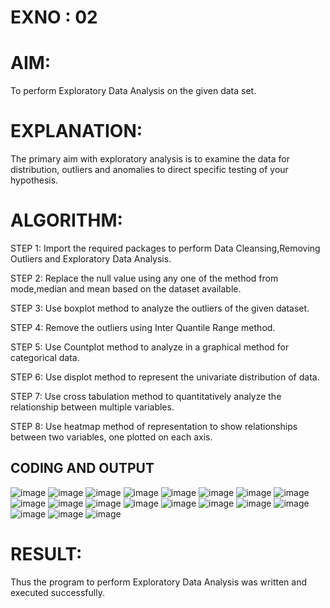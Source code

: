 # EXNO : 02
# AIM:
To perform Exploratory Data Analysis on the given data set.
      
# EXPLANATION:
  The primary aim with exploratory analysis is to examine the data for distribution, outliers and anomalies to direct specific testing of your hypothesis.
  
# ALGORITHM:
STEP 1: Import the required packages to perform Data Cleansing,Removing Outliers and Exploratory Data Analysis.

STEP 2: Replace the null value using any one of the method from mode,median and mean based on the dataset available.

STEP 3: Use boxplot method to analyze the outliers of the given dataset.

STEP 4: Remove the outliers using Inter Quantile Range method.

STEP 5: Use Countplot method to analyze in a graphical method for categorical data.

STEP 6: Use displot method to represent the univariate distribution of data.

STEP 7: Use cross tabulation method to quantitatively analyze the relationship between multiple variables.

STEP 8: Use heatmap method of representation to show relationships between two variables, one plotted on each axis.

## CODING AND OUTPUT
![image](https://github.com/user-attachments/assets/6636ae22-bd95-431a-a6dc-073aaff1840e)
![image](https://github.com/user-attachments/assets/ff2baa20-0919-4e00-b869-dbd7f8272a93)
![image](https://github.com/user-attachments/assets/21f4c017-9221-4ec4-beed-2e5d257415dd)
![image](https://github.com/user-attachments/assets/9ccd720b-876c-4526-8b2e-7ee5f62f4d75)
![image](https://github.com/user-attachments/assets/4c97c6ed-1bb8-4ce4-bcb0-5acc7dc7e275)
![image](https://github.com/user-attachments/assets/716afe4b-440b-4ea5-b4dd-8ce5141e4a58)
![image](https://github.com/user-attachments/assets/d35a7c66-eff4-4f0a-ae66-e373419c0a5a)
![image](https://github.com/user-attachments/assets/eb0af3d6-f9d6-4c6f-a5bf-8b5b7d56d41c)
![image](https://github.com/user-attachments/assets/bafe48fc-0779-4a70-af2a-562bcf326b5c)
![image](https://github.com/user-attachments/assets/e92efd7f-0f4e-4963-8925-7993f4d21670)
![image](https://github.com/user-attachments/assets/cfe59eac-33d1-4d3e-8e1b-5c48e8c1e8c2)
![image](https://github.com/user-attachments/assets/3e3b7938-4d5f-4559-9a1e-1d4b9ada7535)
![image](https://github.com/user-attachments/assets/d01750a6-f4bf-4c84-9ca3-97220498f937)
![image](https://github.com/user-attachments/assets/e4607943-16eb-4877-97d3-8ba53b83345a)
![image](https://github.com/user-attachments/assets/11183992-b611-4086-8542-ef324c146571)
![image](https://github.com/user-attachments/assets/a37f694c-bbfa-43ba-9f8d-ccf2e043690d)
![image](https://github.com/user-attachments/assets/257ccf29-aec0-418e-821d-4902d166b7c7)
![image](https://github.com/user-attachments/assets/62bc6bde-9629-4fac-9f85-2255da8edf01)
![image](https://github.com/user-attachments/assets/2686d902-f497-4951-85a9-25a9d6d7b5e5)














# RESULT:
Thus the program to perform Exploratory Data Analysis was written and executed successfully.
